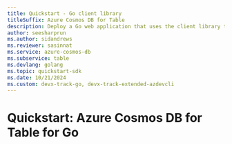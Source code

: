 ```yaml
---
title: Quickstart - Go client library
titleSuffix: Azure Cosmos DB for Table
description: Deploy a Go web application that uses the client library to interact with Azure Cosmos DB for Table data in this quickstart.
author: seesharprun
ms.author: sidandrews
ms.reviewer: sasinnat
ms.service: azure-cosmos-db
ms.subservice: table
ms.devlang: golang
ms.topic: quickstart-sdk
ms.date: 10/21/2024
ms.custom: devx-track-go, devx-track-extended-azdevcli
---
```


# Quickstart: Azure Cosmos DB for Table for Go

